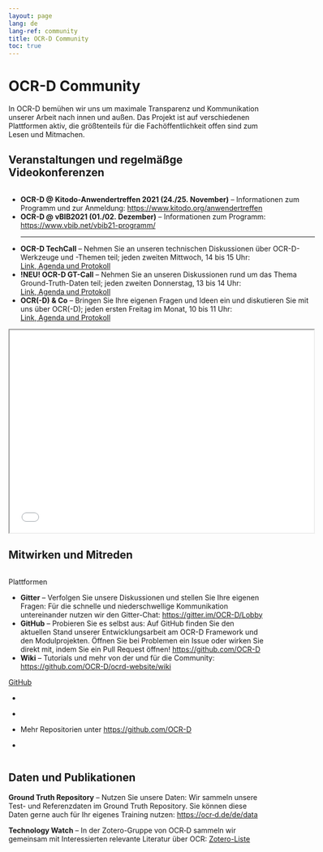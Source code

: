 ```yaml
---
layout: page
lang: de
lang-ref: community
title: OCR-D Community
toc: true
---
```



# OCR-D Community

In OCR-D bemühen wir uns um maximale Transparenz und Kommunikation unserer Arbeit nach innen und außen. Das Projekt ist auf verschiedenen Plattformen aktiv,
die größtenteils für die Fachöffentlichkeit offen sind zum Lesen und Mitmachen.

## Veranstaltungen und regelmäßge Videokonferenzen
<div class="columns">
	<main class="container content column" aria-label="Content">
		<div class="tile is-ancestor">
			<div class="tile is-parent">
				<article class="tile is-child box has-text-alligned">
					<ul>
					<li><strong>OCR-D @ Kitodo-Anwendertreffen 2021 (24./25.&nbsp;November)</strong> – Informationen zum Programm und zur Anmeldung: <a href="https://www.kitodo.org/anwendertreffen">https://www.kitodo.org/anwendertreffen</a>
					</li>
					<li><strong>OCR-D @ vBIB2021 (01./02.&nbsp;Dezember)</strong> – Informationen zum Programm: 
					<a href="https://www.vbib.net/vbib21-programm/">https://www.vbib.net/vbib21-programm/</a>
					</li>
					<hr>
					<li>
						<strong>OCR-D TechCall</strong> – Nehmen Sie an unseren technischen Diskussionen über OCR-D-Werkzeuge und -Themen teil; jeden zweiten Mittwoch, 14 bis 15 Uhr:
						<a href="https://pad.gwdg.de/75dyxG6gS-e0Q04_fpm-ng">Link,&nbsp;Agenda&nbsp;und&nbsp;Protokoll</a>
					</li>
					<li>
						<strong>!NEU! OCR-D GT-Call</strong> – Nehmen Sie an unseren Diskussionen rund um das Thema Ground-Truth-Daten teil; jeden zweiten Donnerstag, 13 bis 14 Uhr:
						<a href="https://pad.gwdg.de/3mceR3VcSUOJSFVnazaiig">Link,&nbsp;Agenda&nbsp;und&nbsp;Protokoll</a>
					</li>
					<li>
						<strong>OCR(-D) & Co</strong> – Bringen Sie Ihre eigenen Fragen und Ideen ein und diskutieren Sie mit uns über OCR(-D); jeden ersten Freitag im Monat, 10 bis 11 Uhr:
						<a href="https://pad.gwdg.de/4DOfRl42RIeAQYDaimFx-w">Link,&nbsp;Agenda&nbsp;und&nbsp;Protokoll</a>
					</li>
					</ul>
				</article>
			</div>
			<div class="tile is-parent">
				<article class="tile is-child box has-text-alligned">
					<iframe src="/ocrd-calendar.html" width="600" height="400" ></iframe>
				</article>
			</div>
		</div>
	</main>
</div>

## Mitwirken und Mitreden
<div class="columns">
	<main class="container content column" aria-label="Content">
		<div class="tile is-ancestor">
			<div class="tile is-parent">
				<article class="tile is-child box has-text-alligned">
					<p class="title title-image-header">Plattformen</p>	
					<ul>
						<li><b>Gitter</b> – Verfolgen Sie unsere Diskussionen und stellen Sie Ihre eigenen Fragen: Für die schnelle und niederschwellige Kommunikation untereinander nutzen wir den Gitter-Chat:  
<a href="https://gitter.im/OCR&#8209;D/Lobby">https://gitter.im/OCR-D/Lobby</a>
						</li>
						<li> 
						<b>GitHub</b> – Probieren Sie es selbst aus: Auf GitHub finden Sie den aktuellen Stand unserer Entwicklungsarbeit am OCR-D Framework und den Modulprojekten. Öffnen Sie bei Problemen ein Issue oder wirken Sie direkt mit, indem Sie ein Pull Request öffnen! <a href="https://github.com/OCR-D">https://github.com/OCR-D</a>
						</li>
						<li><b>Wiki</b> – Tutorials und mehr von der und für die Community:
<a href="https://github.com/OCR-D/ocrd-website/wiki">https://github.com/OCR-D/ocrd-website/wiki</a>
						</li>
					</ul>
				</article>
			</div>
			<div class="tile is-parent">
				<article class="tile is-child box has-text-alligned">
				<a href="https://github.com/OCR-D">
					<p class="title title-image-header">GitHub</p>
				</a>
					<ul>
						<li>
							<div class="github-card" data-github="ocr-d/core" data-width="400" data-height="1" data-theme="default"></div>
							<script src="//cdn.jsdelivr.net/github-cards/latest/widget.js"></script>
						</li>
						<li>
							<div class="github-card" data-github="ocr-d/ocrd_all" data-width="400" data-height="1" data-theme="default"></div>
							<script src="//cdn.jsdelivr.net/github-cards/latest/widget.js"></script>
						</li>
						<li>
						Mehr Repositorien unter <a href="https://github.com/OCR-D">https://github.com/OCR-D</a>
						</li>
					</ul>
<ul>
						<li>
</li>
</ul>
				</article>
			</div>
		</div>
	</main>
</div>

## Daten und Publikationen

**Ground Truth Repository** – Nutzen Sie unsere Daten: Wir sammeln unsere Test- und Referenzdaten im Ground Truth Repository. Sie können diese Daten gerne auch für Ihr eigenes Training nutzen: 
[https://ocr&#8209;d.de/de/data](https://ocr-d.de/de/data)

**Technology Watch** – In der Zotero-Gruppe von OCR&#8209;D sammeln wir gemeinsam mit Interessierten relevante Literatur über OCR:
[Zotero-Liste](https://www.zotero.org/groups/ocr-d)
